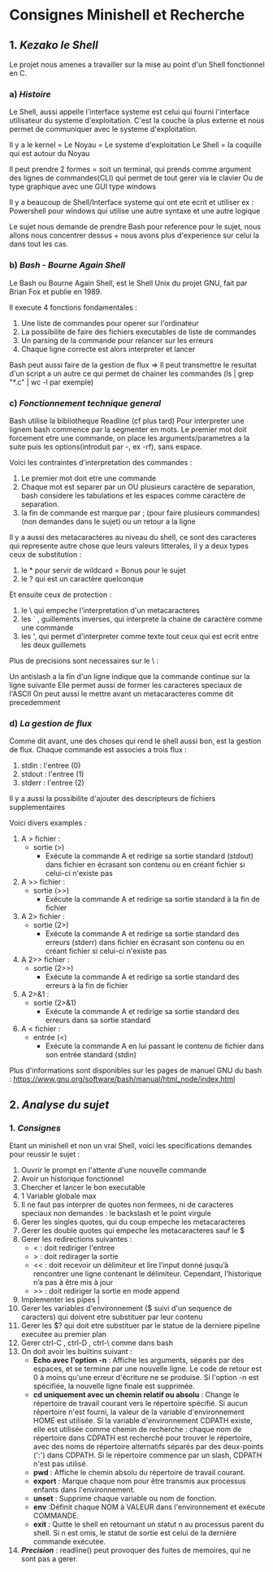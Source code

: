 # Consignes Minishell et Recherche

## 1. ***Kezako le Shell***

Le projet nous amenes a travailler sur la mise au point d'un Shell fonctionnel en C.

### a) ***Histoire***

Le Shell, aussi appelle l'interface systeme est celui qui fourni l'interface utilisateur du systeme d'exploitation. C'est la couche la plus externe et nous permet de communiquer avec le systeme d'exploitation.

Il y a le kernel = Le Noyau = Le systeme d'exploitation
Le Shell = la coquille qui est autour du Noyau

Il peut prendre 2 formes = soit un terminal, qui prends comme argument des lignes de commandes(CLI) qui permet de tout gerer via le clavier
Ou de type graphique avec une GUI type windows

Il y a beaucoup de Shell/Interface systeme qui ont ete ecrit et utiliser
ex : Powershell pour windows qui utilise une autre syntaxe et une autre logique

Le sujet nous demande de prendre Bash pour reference pour le sujet, nous allons nous concentrer dessus + nous avons plus d'experience sur celui la dans tout les cas.

### b) ***Bash - Bourne Again Shell***

Le Bash ou Bourne Again Shell, est le Shell Unix du projet GNU, fait par Brian Fox et publie en 1989.

Il execute 4 fonctions fondamentales :

1. Une liste de commandes pour operer sur l'ordinateur
2. La possibilite de faire des fichiers executables de liste de commandes
3. Un parsing de la commande pour relancer sur les erreurs
4. Chaque ligne correcte est alors interpreter et lancer

Bash peut aussi faire de la gestion de flux => Il peut transmettre le resultat d'un script a un autre ce qui permet de chainer les commandes (ls | grep "*.c" | wc -l par exemple)

### c) ***Fonctionnement technique general***

Bash utilise la bibliotheque Readline (cf plus tard)
Pour interpreter une lignem bash commence par la segmenter en mots.
Le premier mot doit forcement etre une commande, on place les arguments/parametres a la suite puis les options(introduit par -, ex -rf), sans espace.

Voici les contraintes d'interpretation des commandes :

1. Le premier mot doit etre une commande
2. Chaque mot est separer par un OU plusieurs caractère de separation, bash considere les tabulations et les espaces comme caractère de separation.
3. la fin de commande est marque par ; (pour faire plusieurs commandes)(non demandes dans le sujet) ou un retour a la ligne

Il y a aussi des metacaracteres au niveau du shell, ce sont des caracteres qui represente autre chose que leurs valeurs litterales, il y a deux types ceux de substitution :

1. le * pour servir de wildcard = Bonus pour le sujet
2. le ? qui est un caractère quelconque

Et ensuite ceux de protection :

1. le \ qui empeche l'interpretation d'un metacaracteres
2. les ` , guillements inverses, qui interprete la chaine de caractère comme une commande
3. les ', qui permet d'interpreter comme texte tout ceux qui est ecrit entre les deux guillemets

Plus de precisions sont necessaires sur le \ :

Un antislash a la fin d'un ligne indique que la commande continue sur la ligne suivante
Elle permet aussi de former les caracteres speciaux de l'ASCII
On peut aussi le mettre avant un metacaracteres comme dit precedemment

### d) ***La gestion de flux***

Comme dit avant, une des choses qui rend le shell aussi bon, est la gestion de flux.
Chaque commande est associes a trois flux :

1. stdin : l'entree (0)
2. stdout : l'entree (1)
3. stderr : l'entree (2)

Il y a aussi la possibilite d'ajouter des descripteurs de fichiers supplementaires

Voici divers examples :

1. A > fichier :
   - sortie (>)
     - Exécute la commande A et redirige sa sortie standard (stdout) dans fichier en écrasant son contenu ou en créant fichier si celui-ci n'existe pas
2. A >> fichier :
   - sortie (>>)
     - Exécute la commande A et redirige sa sortie standard à la fin de fichier
3. A 2> fichier :
   - sortie (2>)
     - Exécute la commande A et redirige sa sortie standard des erreurs (stderr) dans fichier en écrasant son contenu ou en créant fichier si celui-ci n'existe pas
4. A 2>> fichier :
   - sortie (2>>)
     - Exécute la commande A et redirige sa sortie standard des erreurs à la fin de fichier
5. A 2>&1 :
   - sortie (2>&1)
     - Exécute la commande A et redirige sa sortie standard des erreurs dans sa sortie standard
6. A < fichier :
   - entrée (<)
     - Exécute la commande A en lui passant le contenu de fichier dans son entrée standard (stdin)

Plus d'informations sont disponibles sur les pages de manuel GNU du bash : https://www.gnu.org/software/bash/manual/html_node/index.html

## 2. ***Analyse du sujet***

### 1. ***Consignes***

Etant un minishell et non un vrai Shell, voici les specifications demandes pour reussir le sujet :

1. Ouvrir le prompt en l'attente d'une nouvelle commande
2. Avoir un historique fonctionnel
3. Chercher et lancer le bon executable
4. 1 Variable globale max
5. Il ne faut pas interprer de quotes non fermees, ni de caracteres speciaux non demandes : le backslash et le point virgule
6. Gerer les singles quotes, qui du coup empeche les metacaracteres
7. Gerer les double quotes qui empeche les metacaracteres sauf le $
8. Gerer les redirections suivantes :
   - < : doit rediriger l'entree
   - \> : doit redirager la sortie
   - << : doit recevoir un délimiteur et lire l’input donné jusqu’à rencontrer une ligne contenant le délimiteur. Cependant, l’historique n’a pas à être mis à jour
   - \>> : doit rediriger la sortie en mode append
9. Implementer les pipes |
10. Gerer les variables d'environnement ($ suivi d'un sequence de caracters) qui doivent etre substituer par leur contenu
11. Gerer les $? qui doit etre substituer par le statue de la derniere pipeline executee au premier plan
12. Gerer ctrl-C , ctrl-D , ctrl-\ comme dans bash
13. On doit avoir les builtins suivant :
    - **Echo avec l'option -n** : Affiche les arguments, séparés par des espaces, et se termine par une nouvelle ligne. Le code de retour est 0 à moins qu'une erreur d'écriture ne se produise. Si l'option -n est spécifiée, la nouvelle ligne finale est supprimée.
    - **cd uniquement avec un chemin relatif ou absolu** : Change le répertoire de travail courant vers le répertoire spécifié. Si aucun répertoire n'est fourni, la valeur de la variable d'environnement HOME est utilisée. Si la variable d'environnement CDPATH existe, elle est utilisée comme chemin de recherche : chaque nom de répertoire dans CDPATH est recherché pour trouver le répertoire, avec des noms de répertoire alternatifs séparés par des deux-points (':') dans CDPATH. Si le répertoire commence par un slash, CDPATH n'est pas utilisé.
    - **pwd** : Affiche le chemin absolu du répertoire de travail courant.
    - **export** : Marque chaque nom pour être transmis aux processus enfants dans l'environnement.
    - **unset** : Supprime chaque variable ou nom de fonction.
    - **env** :Définit chaque NOM à VALEUR dans l'environnement et exécute COMMANDE.
    - **exit** : Quitte le shell en retournant un statut n au processus parent du shell. Si n est omis, le statut de sortie est celui de la dernière commande exécutée.
14. ***Precision*** : readline() peut provoquer des fuites de memoires, qui ne sont pas a gerer.
